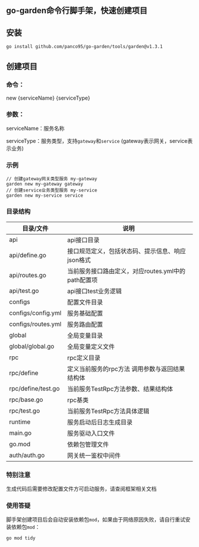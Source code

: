 ## go-garden命令行脚手架，快速创建项目

## 安装

`go install github.com/panco95/go-garden/tools/garden@v1.3.1`

## 创建项目

### 命令：

new {serviceName} {serviceType}

### 参数：

serviceName：服务名称

serviceType：服务类型，支持`gateway`和`service` (gateway表示网关，service表示业务)

### 示例

```shell
// 创建gateway网关类型服务 my-gateway
garden new my-gateway gateway
// 创建service业务类型服务 my-service
garden new my-service service
```

### 目录结构

|         目录/文件          |                              说明                               |
| ---------------------- | --------------------------------------------------------------- |
| api                           | api接口目录 |
| api/define.go                | 接口规范定义，包括状态码、提示信息、响应json格式                                                       |
| api/routes.go      | 当前服务接口路由定义，对应routes.yml中的path配置项                    |
| api/test.go      | api接口test业务逻辑                                                     |
| configs    |  配置文件目录                   |
| configs/config.yml    | 服务基础配置                                                     |
| configs/routes.yml  | 服务路由配置                            |
| global                   | 全局变量目录                           |
| global/global.go  |     全局变量定义文件                      |
| rpc    |  rpc定义目录                 |
| rpc/define   | 定义当前服务的rpc方法 调用参数与返回结果结构体                                                  |
| rpc/define/test.go   | 当前服务TestRpc方法参数、结果结构体
| rpc/base.go   | rpc基类
| rpc/test.go    |当前服务TestRpc方法具体逻辑
| runtime  | 服务启动后日志生成目录
| main.go  |服务驱动入口文件
| go.mod  | 依赖包管理文件
| auth/auth.go  | 网关统一鉴权中间件

### 特别注意

生成代码后需要修改配置文件方可启动服务，请查阅框架相关文档

### 使用答疑

脚手架创建项目后会自动安装依赖包`mod`，如果由于网络原因失败，请自行重试安装依赖包`mod`：

```
go mod tidy
```


